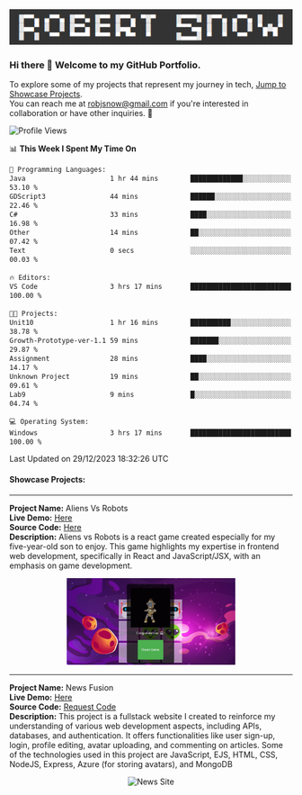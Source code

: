 <img alt="myname" src="assets/name.png" />

### Hi there 👋 Welcome to my GitHub Portfolio.
To explore some of my projects that represent my journey in tech, [Jump to Showcase Projects](#showcase-projects).  
You can reach me at robjsnow@gmail.com if you're interested in collaboration or have other inquiries.  :briefcase:



<!--START_SECTION:waka-->
![Profile Views](http://img.shields.io/badge/Profile%20Views-65-blue)

📊 **This Week I Spent My Time On** 

```text
💬 Programming Languages: 
Java                     1 hr 44 mins        █████████████░░░░░░░░░░░░   53.10 % 
GDScript3                44 mins             ██████░░░░░░░░░░░░░░░░░░░   22.46 % 
C#                       33 mins             ████░░░░░░░░░░░░░░░░░░░░░   16.98 % 
Other                    14 mins             ██░░░░░░░░░░░░░░░░░░░░░░░   07.42 % 
Text                     0 secs              ░░░░░░░░░░░░░░░░░░░░░░░░░   00.03 % 

🔥 Editors: 
VS Code                  3 hrs 17 mins       █████████████████████████   100.00 % 

🐱‍💻 Projects: 
Unit10                   1 hr 16 mins        ██████████░░░░░░░░░░░░░░░   38.78 % 
Growth-Prototype-ver-1.1 59 mins             ███████░░░░░░░░░░░░░░░░░░   29.87 % 
Assignment               28 mins             ████░░░░░░░░░░░░░░░░░░░░░   14.17 % 
Unknown Project          19 mins             ██░░░░░░░░░░░░░░░░░░░░░░░   09.61 % 
Lab9                     9 mins              █░░░░░░░░░░░░░░░░░░░░░░░░   04.74 % 

💻 Operating System: 
Windows                  3 hrs 17 mins       █████████████████████████   100.00 % 
```


 Last Updated on 29/12/2023 18:32:26 UTC
<!--END_SECTION:waka-->

<!--
**robjsnow/robjsnow** is a ✨ _special_ ✨ repository because its `README.md` (this file) appears on your GitHub profile.

Here are some ideas to get you started:

- 🔭 I’m currently working on ...
- 🌱 I’m currently learning ...
- 👯 I’m looking to collaborate on ...
- 🤔 I’m looking for help with ...
- 💬 Ask me about ...
- 📫 How to reach me: ...
- 😄 Pronouns: ...
- ⚡ Fun fact: ...
-->

#### Showcase Projects:

---

**Project Name:** Aliens Vs Robots  
**Live Demo:** [Here](https://yellow-water-02e94ce10.4.azurestaticapps.net/)  
**Source Code:** [Here](https://github.com/robjsnow/avr/)  
**Description:** Aliens vs Robots is a react game created especially for my five-year-old son to enjoy. This game highlights my expertise in frontend web development, specifically in React and JavaScript/JSX, with an emphasis on game development.  
<div align="center"><a href="https://yellow-water-02e94ce10.4.azurestaticapps.net/">
  <img src="https://github.com/robjsnow/avr/blob/main/screenshots/avrSS.jpg?raw=true" alt="Dancing Robot" width="300" />
</a></div>

---
**Project Name:**  News Fusion  
**Live Demo:**  [Here](https://newsfusion-3a88334147f8.herokuapp.com/)  
**Source Code:**  [Request Code](mailto:robjsnow@gmailcom)  
**Description:**  This project is a fullstack website I created to reinforce my understanding of various web development aspects, including APIs, databases, and authentication. It offers functionalities like user sign-up, login, profile editing, avatar uploading, and commenting on articles. Some of the technologies used in this project are JavaScript, EJS, HTML, CSS, NodeJS, Express, Azure (for storing avatars), and MongoDB
<div align="center"<a href="https://yellow-water-02e94ce10.4.azurestaticapps.net/">
  <img src="https://ashy-desert-0dbaf2a10.4.azurestaticapps.net/news1.jpeg" alt="News Site" width="300" />
</a></div>

